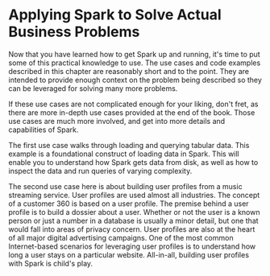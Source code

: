# Applying Spark to Solve Actual Business Problems
Now that you have learned how to get Spark up and running, it's time to put some of this practical knowledge to use. The use cases and code examples described in this chapter are reasonably short and to the point. They are intended to provide enough context on the problem being described so they can be leveraged for solving many more problems.

If these use cases are not complicated enough for your liking, don't fret, as there are more in-depth use cases provided at the end of the book. Those use cases are much more involved, and get into more details and capabilities of Spark.

The first use case walks through loading and querying tabular data. This example is a foundational construct of loading data in Spark. This will enable you to understand how Spark gets data from disk, as well as how to inspect the data and run queries of varying complexity.

The second use case here is about building user profiles from a music streaming service. User profiles are used almost all industries. The concept of a customer 360 is based on a user profile. The premise behind a user profile is to build a dossier about a user. Whether or not the user is a known person or just a number in a database is usually a minor detail, but one that would fall into areas of privacy concern. User profiles are also at the heart of all major digital advertising campaigns. One of the most common Internet-based scenarios for leveraging user profiles is to understand how long a user stays on a particular website. All-in-all, building user profiles with Spark is child's play.  
